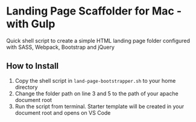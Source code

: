 # Landing Page Scaffolder for Mac - with Gulp

Quick shell script to create a simple HTML landing page folder configured with SASS, Webpack, Bootstrap and jQuery

## How to Install

1. Copy the shell script in `land-page-bootstrapper.sh` to your home directory
2. Change the folder path on line 3 and 5 to the path of your apache document root
3. Run the script from terminal. Starter template will be created in your document root and opens on VS Code

